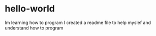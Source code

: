 # hello-world
Im learning how to program
I created a readme file to help myslef and understand how to program
